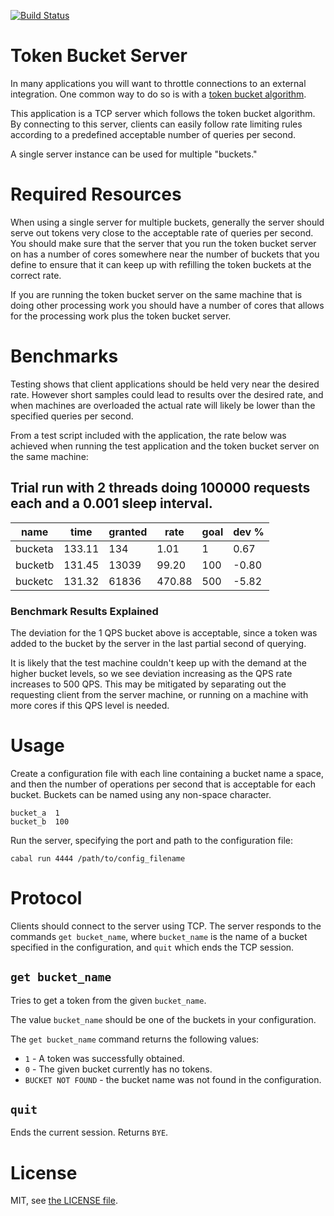 [![Build Status](https://travis-ci.org/stackbuilders/token-bucket.svg)](https://travis-ci.org/stackbuilders/token-bucket)

# Token Bucket Server

In many applications you will want to throttle connections to an
external integration. One common way to do so is with a
[token bucket algorithm](http://en.wikipedia.org/wiki/Token_bucket).

This application is a TCP server which follows the token bucket
algorithm. By connecting to this server, clients can easily follow
rate limiting rules according to a predefined acceptable number of
queries per second.

A single server instance can be used for multiple "buckets."

# Required Resources

When using a single server for multiple buckets, generally the server
should serve out tokens very close to the acceptable rate of queries
per second. You should make sure that the server that you run the
token bucket server on has a number of cores somewhere near the number
of buckets that you define to ensure that it can keep up with
refilling the token buckets at the correct rate.

If you are running the token bucket server on the same machine that is
doing other processing work you should have a number of cores that
allows for the processing work plus the token bucket server.

# Benchmarks

Testing shows that client applications should be held very near the
desired rate. However short samples could lead to results over the
desired rate, and when machines are overloaded the actual rate will
likely be lower than the specified queries per second.

From a test script included with the application, the rate below was
achieved when running the test application and the token bucket server
on the same machine:

## Trial run with 2 threads doing 100000 requests each and a 0.001 sleep interval.

|       name |       time |    granted |       rate |       goal |      dev % |
|        --- |        --- |        --- |        --- |        --- |        --- |
|    bucketa |     133.11 |        134 |       1.01 |          1 |       0.67 |
|    bucketb |     131.45 |      13039 |      99.20 |        100 |      -0.80 |
|    bucketc |     131.32 |      61836 |     470.88 |        500 |      -5.82 |

### Benchmark Results Explained

The deviation for the 1 QPS bucket above is acceptable, since a token
was added to the bucket by the server in the last partial second of
querying.

It is likely that the test machine couldn't keep up with the demand at
the higher bucket levels, so we see deviation increasing as the QPS
rate increases to 500 QPS. This may be mitigated by separating out the
requesting client from the server machine, or running on a machine
with more cores if this QPS level is needed.

# Usage

Create a configuration file with each line containing a bucket name a
space, and then the number of operations per second that is acceptable
for each bucket. Buckets can be named using any non-space character.

    bucket_a  1
    bucket_b  100

Run the server, specifying the port and path to the configuration file:

    cabal run 4444 /path/to/config_filename

# Protocol

Clients should connect to the server using TCP. The server responds to
the commands `get bucket_name`, where `bucket_name` is the name of a
bucket specified in the configuration, and `quit` which ends the TCP
session.

## `get bucket_name`

Tries to get a token from the given `bucket_name`.

The value `bucket_name` should be one of the buckets in your configuration.

The `get bucket_name` command returns the following values:

* `1` - A token was successfully obtained.
* `0` - The given bucket currently has no tokens.
* `BUCKET NOT FOUND` - the bucket name was not found in the
  configuration.

## `quit`

Ends the current session. Returns `BYE`.

# License

MIT, see [the LICENSE file](LICENSE).
